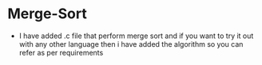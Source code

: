# Merge-Sort
- I have added .c file that perform merge sort and if you want to try it out with any other language then i have added the algorithm so you can refer as per requirements
